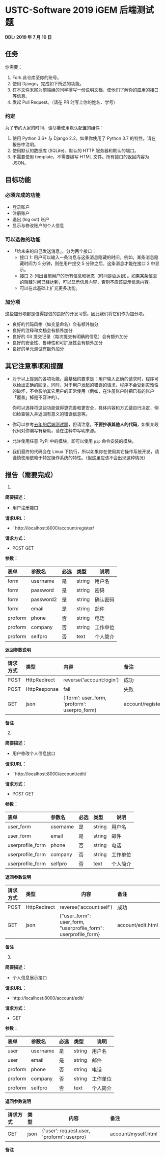 # USTC-Software 2019 iGEM 后端测试题

**DDL: 2019 年 7 月 10 日**

## 任务

你需要：

1. Fork 此仓库至你的账号。
2. 使用 Django，完成如下所述的功能。
3. 在本文件末尾为前端组的同学撰写一份说明文档，使他们了解你的应用的接口等信息。
4. 发起 Pull Request。（请在 PR 时写上你的姓名、学号）

### 约定

为了节约大家的时间，请尽量使用默认配置的组件：

1. 使用 Python 3.6+ 与 Django 2.2。如果你使用了 Python 3.7 的特性，请在报告中注明。
2. 使用默认的数据库 (SQLite)、默认的 HTTP 服务器和默认的端口。
3. 不需要使用 template，不需要编写 HTML 文件。所有接口的返回内容为 JSON。

## 目标功能

### 必须完成的功能

- 登录账户
- 注册账户
- 退出 (log out) 账户
- 显示与修改账户的个人信息

### 可以选做的功能

- 「给未来的自己发送消息」，分为两个接口：
  - 接口 1: 用户可以输入一条消息与这条消息隐藏的时间。例如，某条消息隐藏时间为 5 分钟，则在用户提交 5 分钟之后，这条消息才能在接口 2 中显示。
  - 接口 2: 列出当前用户的所有信息和状态（时间是否达到）。如果某条信息的隐藏时间已经达到，可以显示信息内容，否则不应该显示信息内容。
  - 可以在此基础上扩充更多功能。

### 加分项

这些加分项都是值得提倡的良好的开发习惯，因此我们将它们作为加分项。

- 良好的代码风格（如变量命名）会有额外加分
- 良好的注释和文档会有额外加分
- 良好的 Git 提交记录（每次提交有明确的信息）会有额外加分
- 良好的安全性、鲁棒性和可扩展性会有额外加分
- 良好的单元测试有额外加分

## 其它注意事项和提醒

- 对于以上提到的各项功能，最基础的要求是：用户输入正确的请求时，程序可以给出正确的回复。同时，对于用户发起的错误的请求，程序不会受到灾难性的破坏，不会影响其它用户的正常使用（例如，在注册账户时把已有的账户「覆盖」掉是不容许的）。

  你可以选择将这些功能做得更完善和更安全，具体内容和方式请自行决定，例如检查输入并返回有意义的错误信息等。
  
- 你可以参考[去年的后端测试题](https://github.com/volltin/USTC-Software-2018-BE-Test)，但请注意，**不要抄袭其他人的代码**，如果某段代码对你编写有帮助，请在注释中写明来源。

- 允许使用任意 PyPI 中的模块，即可以使用 `pip` 命令安装的模块。

- 我们最终的代码会在 Linux 下执行，所以如果你在使用其它操作系统开发，请谨慎使用依赖于特定操作系统的特性。（但这里应该不会出现这种情况）

## 报告（需要完成）


1.
**简要描述：** 

- 用户注册接口

**请求URL：** 
- ` http://localhost:8000/account/register/
  
**请求方式：**
- POST  GET

**参数：** 

|表单|参数名|必选|类型|说明|
|:--|:----    |:---|:----- |-----   |
|form|username |是  |string |用户名   |
|form|password |是  |string | 密码    |
|form|password2     |是  |string | 确认密码    |
|form|email|是|string|邮件|
|proform|phone|否|string|电话|
|proform|company|否|string|工作单位|
|proform|selfpro|否|text|个人简介|

 **返回参数说明** 

|请求方式|类型|内容|备注|
|:-----  |:-----|:-----|:--                           |
|POST|HttpRedirect   |reverse('account:login')  |成功|
|POST|HttpResponse|fail|失败|
|GET|json|{'form': user_form, 'proform': userpro_form}|account/register.html|

 **备注** 



2.   
**简要描述：** 

- 用户修改个人信息接口

**请求URL：** 
- ` http://localhost:8000/account/edit/
  
**请求方式：**
- POST  GET

**参数：** 

|表单|参数名|必选|类型|说明|
|:--|:----    |:---|:----- |-----   |
|user_form|username |是  |string |用户名   |
|user_form|email|是|string|邮件|
|userprofile_form|phone|否|string|电话|
|userprofile_form|company|否|string|工作单位|
|userprofile_form|selfpro|否|text|个人简介|


 **返回参数说明** 

|请求方式|类型|内容|备注|
|:-----  |:-----|-----|:--                           |
|POST|HttpRedirect   |reverse('account:self')  |成功|
|GET|json|{"user_form": user_form, "userprofile_form": userprofile_form}|account/edit.html|

 **备注** 


3.  
**简要描述：** 

- 个人信息展示接口

**请求URL：** 
-  http://localhost:8000/account/edit/
  
**请求方式：**
- GET

**参数：** 

|表单|参数名|必选|类型|说明|
|:--|:----    |:---|:----- |-----   |
|user|username |是  |string |用户名   |
|user|email|是|string|邮件|
|proform|phone|否|string|电话|
|proform|company|否|string|工作单位|
|proform|selfpro|否|text|个人简介|


 **返回参数说明** 

|请求方式|类型|内容|备注|
|:-----  |:-----|-----|:--                           |
|GET|json|{'user': request.user, 'proform': userpro}|account/myself.html|

 **备注** 
